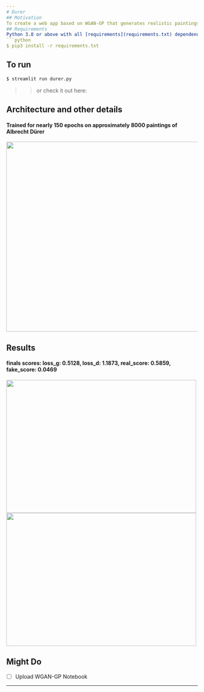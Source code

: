 ```yaml
---
# Durer
## Motivation
To create a web app based on WGAN-GP that generates realistic paintings of Albrecht Dürer
## Requirements
Python 3.8 or above with all [requirements](requirements.txt) dependencies installed. To install run:
```python
$ pip3 install -r requirements.txt
```
## To run
```python
$ streamlit run durer.py
```
>>or check it out here: 

## Architecture and other details

#### Trained for nearly 150 epochs on approximately 8000 paintings of Albrecht Dürer

<img src="https://user-images.githubusercontent.com/52780573/110354770-8a452300-805e-11eb-817c-3045e33b536a.gif" data-canonical-src="" width="800" height="500" />

## Results

#### finals scores: loss_g: 0.5128, loss_d: 1.1873, real_score: 0.5859, fake_score: 0.0469

<img src="https://user-images.githubusercontent.com/52780573/110355252-07709800-805f-11eb-8816-7e07103fad94.png" data-canonical-src="" width="500" height="350" />


<img src="https://user-images.githubusercontent.com/52780573/110355448-3f77db00-805f-11eb-80d1-d853d1e4140a.png" data-canonical-src="" width="500" height="350" />



## Might Do
- [ ] Upload WGAN-GP Notebook

---
```

